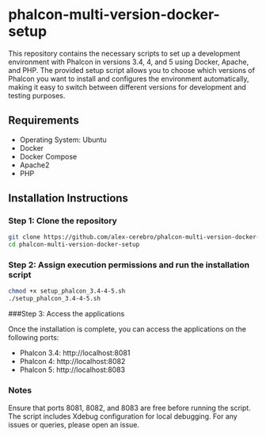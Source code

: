 # phalcon-multi-version-docker-setup

This repository contains the necessary scripts to set up a development environment with Phalcon in versions 3.4, 4, and 5 using Docker, Apache, and PHP. The provided setup script allows you to choose which versions of Phalcon you want to install and configures the environment automatically, making it easy to switch between different versions for development and testing purposes.

## Requirements

- Operating System: Ubuntu
- Docker
- Docker Compose
- Apache2
- PHP

## Installation Instructions

### Step 1: Clone the repository

```bash
git clone https://github.com/alex-cerebro/phalcon-multi-version-docker-setup.git
cd phalcon-multi-version-docker-setup
```
### Step 2: Assign execution permissions and run the installation script

```bash
chmod +x setup_phalcon_3.4-4-5.sh
./setup_phalcon_3.4-4-5.sh
```

###Step 3: Access the applications

Once the installation is complete, you can access the applications on the following ports:

- Phalcon 3.4: http://localhost:8081
- Phalcon 4: http://localhost:8082
- Phalcon 5: http://localhost:8083
  
### Notes
Ensure that ports 8081, 8082, and 8083 are free before running the script.
The script includes Xdebug configuration for local debugging.
For any issues or queries, please open an issue.
